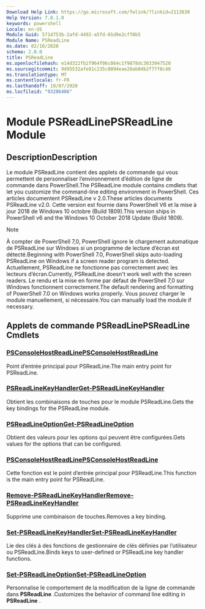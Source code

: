 ```yaml
---
Download Help Link: https://go.microsoft.com/fwlink/?linkid=2113630
Help Version: 7.0.1.0
keywords: powershell
Locale: en-US
Module Guid: 5714753b-2afd-4492-a5fd-01d9e2cff8b5
Module Name: PSReadLine
ms.date: 02/10/2020
schema: 2.0.0
title: PSReadLine
ms.openlocfilehash: e14d322fb2f964f06c064c1f9878dc3033947520
ms.sourcegitcommit: 9d95532afe81c235c8094eae28ab84b2f77f8c48
ms.translationtype: MT
ms.contentlocale: fr-FR
ms.lasthandoff: 10/07/2020
ms.locfileid: "93206486"
---
```

# <span data-ttu-id="99966-103">Module PSReadLine</span><span class="sxs-lookup"><span data-stu-id="99966-103">PSReadLine Module</span></span>

## <span data-ttu-id="99966-104">Description</span><span class="sxs-lookup"><span data-stu-id="99966-104">Description</span></span>

<span data-ttu-id="99966-105">Le module PSReadLine contient des applets de commande qui vous permettent de personnaliser l’environnement d’édition de ligne de commande dans PowerShell.</span><span class="sxs-lookup"><span data-stu-id="99966-105">The PSReadLine module contains cmdlets that let you customize the command-line editing environment in PowerShell.</span></span> <span data-ttu-id="99966-106">Ces articles documentent PSReadLine v 2.0.</span><span class="sxs-lookup"><span data-stu-id="99966-106">These articles documents PSReadLine v2.0.</span></span> <span data-ttu-id="99966-107">Cette version est fournie dans PowerShell V6 et la mise à jour 2018 de Windows 10 octobre (Build 1809).</span><span class="sxs-lookup"><span data-stu-id="99966-107">This version ships in PowerShell v6 and the Windows 10 October 2018 Update (Build 1809).</span></span>

> [!NOTE]
> <span data-ttu-id="99966-108">À compter de PowerShell 7,0, PowerShell ignore le chargement automatique de PSReadLine sur Windows si un programme de lecture d’écran est détecté.</span><span class="sxs-lookup"><span data-stu-id="99966-108">Beginning with PowerShell 7.0, PowerShell skips auto-loading PSReadLine on Windows if a screen reader program is detected.</span></span> <span data-ttu-id="99966-109">Actuellement, PSReadLine ne fonctionne pas correctement avec les lecteurs d’écran.</span><span class="sxs-lookup"><span data-stu-id="99966-109">Currently, PSReadLine doesn't work well with the screen readers.</span></span> <span data-ttu-id="99966-110">Le rendu et la mise en forme par défaut de PowerShell 7,0 sur Windows fonctionnent correctement.</span><span class="sxs-lookup"><span data-stu-id="99966-110">The default rendering and formatting of PowerShell 7.0 on Windows works properly.</span></span> <span data-ttu-id="99966-111">Vous pouvez charger le module manuellement, si nécessaire.</span><span class="sxs-lookup"><span data-stu-id="99966-111">You can manually load the module if necessary.</span></span>

## <span data-ttu-id="99966-112">Applets de commande PSReadLine</span><span class="sxs-lookup"><span data-stu-id="99966-112">PSReadLine Cmdlets</span></span>

### [<span data-ttu-id="99966-113">PSConsoleHostReadLine</span><span class="sxs-lookup"><span data-stu-id="99966-113">PSConsoleHostReadLine</span></span>](PSConsoleHostReadLine.md)
<span data-ttu-id="99966-114">Point d’entrée principal pour PSReadLine.</span><span class="sxs-lookup"><span data-stu-id="99966-114">The main entry point for PSReadLine.</span></span>

### [<span data-ttu-id="99966-115">PSReadLineKeyHandler</span><span class="sxs-lookup"><span data-stu-id="99966-115">Get-PSReadLineKeyHandler</span></span>](Get-PSReadLineKeyHandler.md)
<span data-ttu-id="99966-116">Obtient les combinaisons de touches pour le module PSReadLine.</span><span class="sxs-lookup"><span data-stu-id="99966-116">Gets the key bindings for the PSReadLine module.</span></span>

### [<span data-ttu-id="99966-117">PSReadLineOption</span><span class="sxs-lookup"><span data-stu-id="99966-117">Get-PSReadLineOption</span></span>](Get-PSReadLineOption.md)
<span data-ttu-id="99966-118">Obtient des valeurs pour les options qui peuvent être configurées.</span><span class="sxs-lookup"><span data-stu-id="99966-118">Gets values for the options that can be configured.</span></span>

### [<span data-ttu-id="99966-119">PSConsoleHostReadLine</span><span class="sxs-lookup"><span data-stu-id="99966-119">PSConsoleHostReadLine</span></span>](PSConsoleHostReadLine.md)
<span data-ttu-id="99966-120">Cette fonction est le point d’entrée principal pour PSReadLine.</span><span class="sxs-lookup"><span data-stu-id="99966-120">This function is the main entry point for PSReadLine.</span></span>

### [<span data-ttu-id="99966-121">Remove-PSReadLineKeyHandler</span><span class="sxs-lookup"><span data-stu-id="99966-121">Remove-PSReadLineKeyHandler</span></span>](Remove-PSReadLineKeyHandler.md)
<span data-ttu-id="99966-122">Supprime une combinaison de touches.</span><span class="sxs-lookup"><span data-stu-id="99966-122">Removes a key binding.</span></span>

### [<span data-ttu-id="99966-123">Set-PSReadLineKeyHandler</span><span class="sxs-lookup"><span data-stu-id="99966-123">Set-PSReadLineKeyHandler</span></span>](Set-PSReadLineKeyHandler.md)
<span data-ttu-id="99966-124">Lie des clés à des fonctions de gestionnaire de clés définies par l’utilisateur ou PSReadLine.</span><span class="sxs-lookup"><span data-stu-id="99966-124">Binds keys to user-defined or PSReadLine key handler functions.</span></span>

### [<span data-ttu-id="99966-125">Set-PSReadLineOption</span><span class="sxs-lookup"><span data-stu-id="99966-125">Set-PSReadLineOption</span></span>](Set-PSReadLineOption.md)
<span data-ttu-id="99966-126">Personnalise le comportement de la modification de la ligne de commande dans **PSReadLine** .</span><span class="sxs-lookup"><span data-stu-id="99966-126">Customizes the behavior of command line editing in **PSReadLine** .</span></span>

